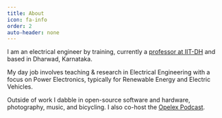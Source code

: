 ```yaml
---
title: About
icon: fa-info
order: 2
auto-header: none
---
```


I am an electrical engineer by training, currently a <a href="http://iitdh.ac.in/~kabhijit" target="_blank">professor at IIT-DH</a> and based in Dharwad, Karnataka.

My day job involves teaching & research in Electrical Engineering with a focus on Power Electronics, typically for Renewable Energy and Electric Vehicles.

Outside of work I dabble in open-source software and hardware, photography, music, and bicycling. I also co-host the  <a href="opelex.net/podcast" target="_blank">Opelex Podcast</a>.
